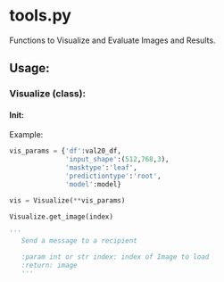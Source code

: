 # tools.py

Functions to Visualize and Evaluate Images and Results.

## Usage:

### Visualize (class):

#### Init:
Example:
```python
vis_params = {'df':val20_df,
              'input_shape':(512,768,3),
              'masktype':'leaf',
              'predictiontype':'root',
              'model':model}

vis = Visualize(**vis_params)
```

```python
Visualize.get_image(index)

'''
   Send a message to a recipient

   :param int or str index: index of Image to load
   :return: image
   '''
```
